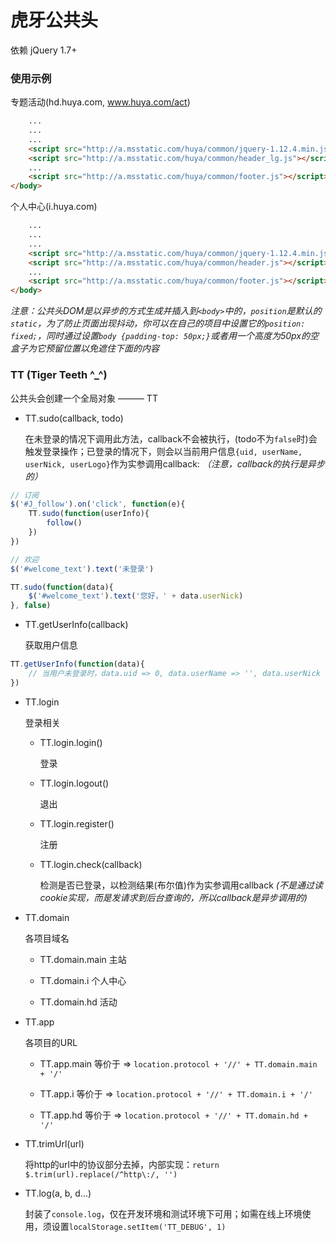 # 虎牙公共头

依赖 jQuery 1.7+

### 使用示例

专题活动(hd.huya.com, www.huya.com/act)

```html
    ...
    ...
    ...
    <script src="http://a.msstatic.com/huya/common/jquery-1.12.4.min.js"></script>
    <script src="http://a.msstatic.com/huya/common/header_lg.js"></script>
    ...
    <script src="http://a.msstatic.com/huya/common/footer.js"></script>
</body>
```

个人中心(i.huya.com)

```html
    ...
    ...
    ...
    <script src="http://a.msstatic.com/huya/common/jquery-1.12.4.min.js"></script>
    <script src="http://a.msstatic.com/huya/common/header.js"></script>
    ...
    <script src="http://a.msstatic.com/huya/common/footer.js"></script>
</body>
```

*注意：公共头DOM是以异步的方式生成并插入到`<body>`中的，`position`是默认的`static`，为了防止页面出现抖动，你可以在自己的项目中设置它的`position: fixed;`，同时通过设置`body {padding-top: 50px;}`或者用一个高度为50px的空盒子为它预留位置以免遮住下面的内容*

### TT (Tiger Teeth ^_^)

公共头会创建一个全局对象 ——— TT

* TT.sudo(callback, todo)

  在未登录的情况下调用此方法，callback不会被执行，(todo不为`false`时)会触发登录操作；已登录的情况下，则会以当前用户信息`{uid, userName, userNick, userLogo}`作为实参调用callback: *（注意，callback的执行是异步的）*

```javascript
// 订阅
$('#J_follow').on('click', function(e){
    TT.sudo(function(userInfo){
        follow()
    })
})

// 欢迎
$('#welcome_text').text('未登录')

TT.sudo(function(data){
    $('#welcome_text').text('您好，' + data.userNick)
}, false)
```

* TT.getUserInfo(callback)

  获取用户信息

```javascript
TT.getUserInfo(function(data){
    // 当用户未登录时，data.uid => 0, data.userName => '', data.userNick => '', data.userLogo => ''
})
```

* TT.login

  登录相关

  * TT.login.login() 
  
    登录

  * TT.login.logout() 
  
    退出

  * TT.login.register() 
  
    注册

  * TT.login.check(callback) 
  
    检测是否已登录，以检测结果(布尔值)作为实参调用callback *(不是通过读cookie实现，而是发请求到后台查询的，所以callback是异步调用的)*
    
* TT.domain

  各项目域名
  
  * TT.domain.main 主站
  
  * TT.domain.i 个人中心
  
  * TT.domain.hd 活动


* TT.app

  各项目的URL
  
  * TT.app.main 等价于 => `location.protocol + '//' + TT.domain.main + '/'`
  
  * TT.app.i 等价于 => `location.protocol + '//' + TT.domain.i + '/'`
  
  * TT.app.hd 等价于 => `location.protocol + '//' + TT.domain.hd + '/'`


* TT.trimUrl(url)

  将http的url中的协议部分去掉，内部实现：`return $.trim(url).replace(/^http\:/, '')`
  
* TT.log(a, b, d...)

  封装了`console.log`，仅在开发环境和测试环境下可用；如需在线上环境使用，须设置`localStorage.setItem('TT_DEBUG', 1)`
